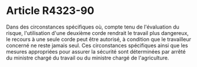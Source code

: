 # Article R4323-90

  
Dans des circonstances spécifiques où, compte tenu de l'évaluation du risque, l'utilisation d'une deuxième corde rendrait le travail plus dangereux, le recours à une seule corde peut être autorisé, à condition que le travailleur concerné ne reste jamais seul. Ces circonstances spécifiques ainsi que les mesures appropriées pour assurer la sécurité sont déterminées par arrêté du ministre chargé du travail ou du ministre chargé de l'agriculture.